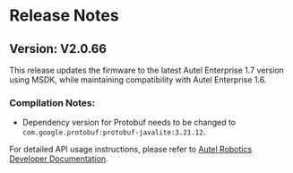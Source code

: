 # Release Notes

## Version: V2.0.66

This release updates the firmware to the latest Autel Enterprise 1.7 version using MSDK, while maintaining compatibility with Autel Enterprise 1.6.

### Compilation Notes:
- Dependency version for Protobuf needs to be changed to `com.google.protobuf:protobuf-javalite:3.21.12`.

For detailed API usage instructions, please refer to [Autel Robotics Developer Documentation](https://developer.autelrobotics.com/version/v2).
